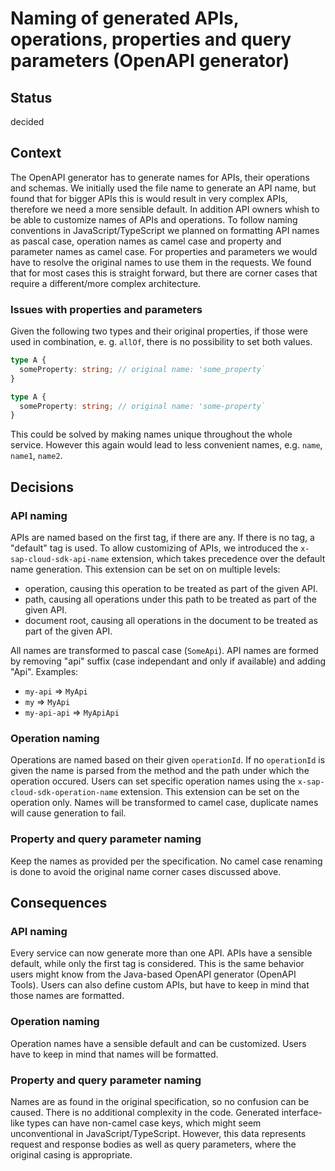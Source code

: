 # Naming of generated APIs, operations, properties and query parameters (OpenAPI generator)

## Status

decided

## Context

The OpenAPI generator has to generate names for APIs, their operations and schemas.
We initially used the file name to generate an API name, but found that for bigger APIs this is would result in very complex APIs, therefore we need a more sensible default.
In addition API owners whish to be able to customize names of APIs and operations.
To follow naming conventions in JavaScript/TypeScript we planned on formatting API names as pascal case, operation names as camel case and property and parameter names as camel case.
For properties and parameters we would have to resolve the original names to use them in the requests.
We found that for most cases this is straight forward, but there are corner cases that require a different/more complex architecture.

### Issues with properties and parameters

Given the following two types and their original properties, if those were used in combination, e. g. `allOf`, there is no possibility to set both values.

```ts
type A {
  someProperty: string; // original name: 'some_property`
}

type A {
  someProperty: string; // original name: 'some-property`
}
```

This could be solved by making names unique throughout the whole service.
However this again would lead to less convenient names, e.g. `name`, `name1`, `name2`.

## Decisions

### API naming

APIs are named based on the first tag, if there are any.
If there is no tag, a "default" tag is used.
To allow customizing of APIs, we introduced the `x-sap-cloud-sdk-api-name` extension, which takes precedence over the default name generation.
This extension can be set on on multiple levels:

- operation, causing this operation to be treated as part of the given API.
- path, causing all operations under this path to be treated as part of the given API.
- document root, causing all operations in the document to be treated as part of the given API.

All names are transformed to pascal case (`SomeApi`).
API names are formed by removing "api" suffix (case independant and only if available) and adding "Api".
Examples:

- `my-api` => `MyApi`
- `my` => `MyApi`
- `my-api-api` => `MyApiApi`

### Operation naming

Operations are named based on their given `operationId`.
If no `operationId` is given the name is parsed from the method and the path under which the operation occured.
Users can set specific operation names using the `x-sap-cloud-sdk-operation-name` extension.
This extension can be set on the operation only.
Names will be transformed to camel case, duplicate names will cause generation to fail.

### Property and query parameter naming

Keep the names as provided per the specification.
No camel case renaming is done to avoid the original name corner cases discussed above.

## Consequences

### API naming

Every service can now generate more than one API.
APIs have a sensible default, while only the first tag is considered.
This is the same behavior users might know from the Java-based OpenAPI generator (OpenAPI Tools).
Users can also define custom APIs, but have to keep in mind that those names are formatted.

### Operation naming

Operation names have a sensible default and can be customized.
Users have to keep in mind that names will be formatted.

### Property and query parameter naming

Names are as found in the original specification, so no confusion can be caused.
There is no additional complexity in the code.
Generated interface-like types can have non-camel case keys, which might seem unconventional in JavaScript/TypeScript.
However, this data represents request and response bodies as well as query parameters, where the original casing is appropriate.
